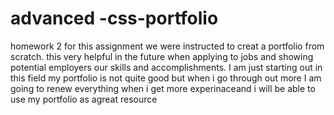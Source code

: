 # advanced -css-portfolio

homework 2 for this assignment we were instructed to creat a portfolio from scratch. this very helpful in the future when applying to jobs and showing potential employers our skills and accomplishments. I am just starting out in this field my portfolio is not quite good but when i go through out more I am going to renew everything when i get more experinaceand i will be able to use my portfolio as agreat resource
